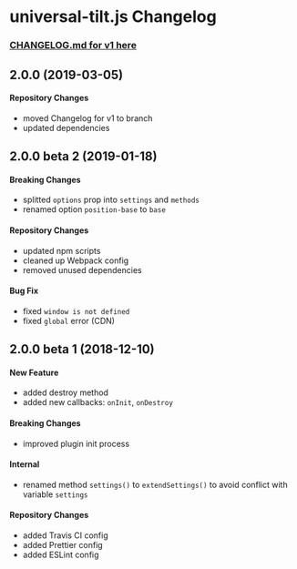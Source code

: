 # universal-tilt.js Changelog

### [CHANGELOG.md for v1 here](https://github.com/JB1905/universal-tilt.js/blob/v1/CHANGELOG.md)

## 2.0.0 (2019-03-05)
#### Repository Changes
- moved Changelog for v1 to branch
- updated dependencies

## 2.0.0 beta 2 (2019-01-18)
#### Breaking Changes
- splitted `options` prop into `settings` and `methods`
- renamed option `position-base` to `base`

#### Repository Changes
- updated npm scripts
- cleaned up Webpack config
- removed unused dependencies

#### Bug Fix
- fixed `window is not defined`
- fixed `global` error (CDN)

## 2.0.0 beta 1 (2018-12-10)
#### New Feature
- added destroy method
- added new callbacks: `onInit`, `onDestroy`

#### Breaking Changes
- improved plugin init process

#### Internal
- renamed method `settings()` to `extendSettings()` to avoid conflict with variable `settings`

#### Repository Changes
- added Travis CI config
- added Prettier config
- added ESLint config
